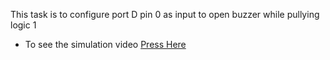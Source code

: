 This task is to configure port D pin 0 as input to open buzzer while pullying logic 1

- To see the simulation video [Press Here](https://drive.google.com/file/d/1tvCXlhNu5s1r3OmKb0Cd8mvx2rC5_1l0/view?usp=sharing)